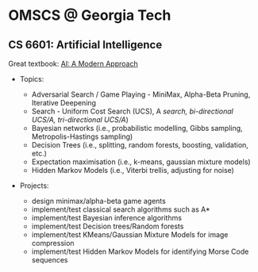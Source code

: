 # OMSCS @ Georgia Tech

## CS 6601: Artificial Intelligence

Great textbook: [AI: A Modern Approach](http://aima.cs.berkeley.edu/)
- Topics:
  - Adversarial Search / Game Playing - MiniMax, Alpha-Beta Pruning, Iterative Deepening
  - Search - Uniform Cost Search (UCS), A<sup>*</sup> search, bi-directional UCS/A, tri-directional UCS/A*)
  - Bayesian networks (i.e., probabilistic modelling, Gibbs sampling, Metropolis-Hastings sampling)
  - Decision Trees (i.e., splitting, random forests, boosting, validation, etc.)
  - Expectation maximisation (i.e., k-means, gaussian mixture models)
  - Hidden Markov Models (i.e., Viterbi trellis, adjusting for noise)

- Projects: 
  - design minimax/alpha-beta game agents
  - implement/test classical search algorithms such as A*
  - implement/test Bayesian inference algorithms
  - implement/test Decision trees/Random forests
  - implement/test KMeans/Gaussian Mixture Models for image compression
  - implement/test Hidden Markov Models for identifying Morse Code sequences
